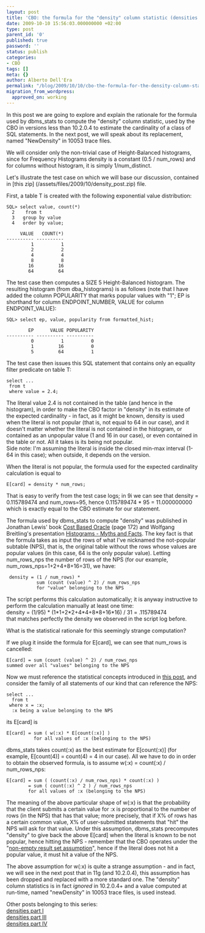 ```yaml
---
layout: post
title: 'CBO: the formula for the "density" column statistic (densities part II)'
date: 2009-10-10 15:56:03.000000000 +02:00
type: post
parent_id: '0'
published: true
password: ''
status: publish
categories:
- CBO
tags: []
meta: {}
author: Alberto Dell'Era
permalink: "/blog/2009/10/10/cbo-the-formula-for-the-density-column-statistic-densities-part-ii/"
migration_from_wordpress:
  approved_on: working
---
```

In this post we are going to explore and explain the rationale for the formula used by dbms_stats to compute the "density" column statistic, used by the CBO in versions less than 10.2.0.4 to estimate the cardinality of a class of SQL statements. In the next post, we will speak about its replacement, named "NewDensity" in 10053 trace files.

We will consider only the non-trivial case of Height-Balanced histograms, since for Frequency Histograms density is a constant (0.5 / num_rows) and for columns without histogram, it is simply 1/num_distinct.

Let's illustrate the test case on which we will base our discussion, contained in [this zip] (/assets/files/2009/10/density_post.zip) file. 

First, a table T is created with the following exponential value distribution:
```plsql
SQL> select value, count(*)
  2    from t
  3   group by value
  4   order by value;
```
```
     VALUE   COUNT(*)
---------- ----------
         1          1
         2          2
         4          4
         8          8
        16         16
        64         64
```

The test case then computes a SIZE 5 Height-Balanced histogram. The resulting histogram (from dba_histograms) is as follows (note that I have added the column POPULARITY that marks popular values with "1"; EP is shorthand for column ENDPOINT_NUMBER, VALUE for column ENDPOINT_VALUE):
```plsql
SQL> select ep, value, popularity from formatted_hist;
```
```
        EP      VALUE POPULARITY
---------- ---------- ----------  
         0          1          0  
         1         16          0  
         5         64          1  
```

The test case then issues this SQL statement that contains only an equality filter predicate on table T:  
```plsql 
select ...  
 from t  
 where value = 2.4;  
```

The literal value 2.4 is not contained in the table (and hence in the histogram), in order to make the CBO factor in "density" in its estimate of the expected cardinality - in fact, as it might be known, density is used when the literal is not popular (that is, not equal to 64 in our case), and it doesn't matter whether the literal is not contained in the histogram, or contained as an unpopular value (1 and 16 in our case), or even contained in the table or not. All it takes is its being not popular.  
Side note: I'm assuming the literal is inside the closed min-max interval (1-64 in this case); when outside, it depends on the version.

When the literal is not popular, the formula used for the expected cardinality calculation is equal to  
```
E[card] = density * num_rows;  
```  
That is easy to verify from the test case logs; in 9i we can see that density = 0.115789474 and num\_rows=95, hence 0.115789474 \* 95 = 11.000000000 which is exactly equal to the CBO estimate for our statement.

The formula used by dbms\_stats to compute "density" was published in Jonathan Lewis' book [Cost Based Oracle](http://www.jlcomp.demon.co.uk/cbo_book/ind_book.html) (page 172) and Wolfgang Breitling's presentation [Histograms - Myths and Facts](http://www.centrexcc.com/). The key fact is that the formula takes as input the rows of what I've nicknamed the not-popular subtable (NPS), that is, the original table without the rows whose values are popular values (in this case, 64 is the only popular value). Letting num\_rows\_nps the number of rows of the NPS (for our example, num\_rows\_nps=1+2+4+8+16=31), we have:  
``` 
 density = (1 / num_rows) *  
           sum (count (value) ^ 2) / num_rows_nps  
           for "value" belonging to the NPS  
```  
The script performs this calculation automatically; it is anyway instructive to perform the calculation manually at least one time:  
density = (1/95) \* (1\*1+2\*2+4\*4+8\*8+16\*16) / 31 = .115789474  
that matches perfectly the density we observed in the script log before.

What is the statistical rationale for this seemingly strange computation?

If we plug it inside the formula for E\[card\], we can see that num\_rows is cancelled:  
```  
E[card] = sum (count (value) ^ 2) / num_rows_nps  
summed over all "values" belonging to the NPS  
```

Now we must reference the statistical concepts introduced in [this post](/blog/2009/10/03/cbo-about-the-statistical-definition-of-cardinality-densities-part-i/), and consider the family of all statements of our kind that can reference the NPS:  
```plsql  
select ...  
  from t  
 where x = :x;  
  :x being a value belonging to the NPS  
```
its E\[card\] is  
```  
E[card] = sum ( w(:x) * E[count(:x)] )  
          for all values of :x (belonging to the NPS)  
```  
dbms\_stats takes count(:x) as the best estimate for E\[count(:x)\] (for example, E\[count(4)\] = count(4) = 4 in our case). All we have to do in order to obtain the observed formula, is to assume w(:x) = count(:x) / num\_rows\_nps:  
```  
E[card] = sum ( (count(:x) / num_rows_nps) * count(:x) )  
        = sum ( count(:x) ^ 2 ) / num_rows_nps  
        for all values of :x (belonging to the NPS)  
```

The meaning of the above particular shape of w(:x) is that the probability that the client submits a certain value for :x is proportional to the number of rows (in the NPS) that has that value; more precisely, that if X% of rows has a certain common value, X% of user-submitted statements that "hit" the NPS will ask for that value. Under this assumption, dbms\_stats precomputes "density" to give back the above E[card] when the literal is known to be not popular, hence hitting the NPS - remember that the CBO operates under the "[non-empty result set assumption](/blog/2009/09/03/cbo-the-non-empty-result-set-assumption/)", hence if the literal does not hit a popular value, it must hit a value of the NPS.

The above assumption for w(:x) is quite a strange assumption - and in fact, we will see in the next post that in 11g (and 10.2.0.4), this assumption has been dropped and replaced with a more standard one. The "density" column statistics is in fact _ignored_ in 10.2.0.4+ and a value computed at run-time, named "newDensity" in 10053 trace files, is used instead.

Other posts belonging to this series:  
[densities part I](/blog/2009/10/03/cbo-about-the-statistical-definition-of-cardinality-densities-part-i/)  
[densities part III](/blog/2009/10/16/cbo-newdensity-replaces-density-in-11g-10204-densities-part-iii/)  
[densities part IV](/blog/2009/10/23/cbo-newdensity-for-frequency-histograms11g-10204-densities-part-iv/)
